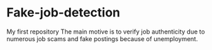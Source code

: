 # Fake-job-detection
My first repository
The main motive is to verify job authenticity due to numerous job scams and fake postings because of unemployment.
